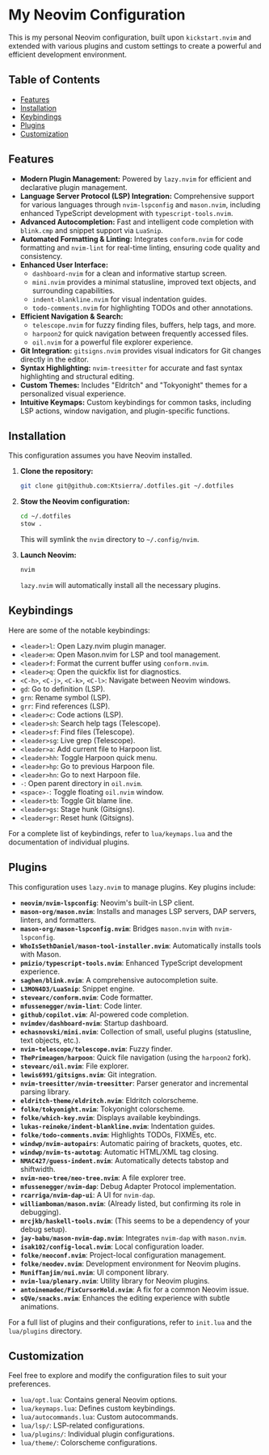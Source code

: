 # My Neovim Configuration

This is my personal Neovim configuration, built upon `kickstart.nvim` and extended with various plugins and custom settings to create a powerful and efficient development environment.

## Table of Contents

- [Features](#features)
- [Installation](#installation)
- [Keybindings](#keybindings)
- [Plugins](#plugins)
- [Customization](#customization)

## Features

- **Modern Plugin Management:** Powered by `lazy.nvim` for efficient and declarative plugin management.
- **Language Server Protocol (LSP) Integration:** Comprehensive support for various languages through `nvim-lspconfig` and `mason.nvim`, including enhanced TypeScript development with `typescript-tools.nvim`.
- **Advanced Autocompletion:** Fast and intelligent code completion with `blink.cmp` and snippet support via `LuaSnip`.
- **Automated Formatting & Linting:** Integrates `conform.nvim` for code formatting and `nvim-lint` for real-time linting, ensuring code quality and consistency.
- **Enhanced User Interface:**
  - `dashboard-nvim` for a clean and informative startup screen.
  - `mini.nvim` provides a minimal statusline, improved text objects, and surrounding capabilities.
  - `indent-blankline.nvim` for visual indentation guides.
  - `todo-comments.nvim` for highlighting TODOs and other annotations.
- **Efficient Navigation & Search:**
  - `telescope.nvim` for fuzzy finding files, buffers, help tags, and more.
  - `harpoon2` for quick navigation between frequently accessed files.
  - `oil.nvim` for a powerful file explorer experience.
- **Git Integration:** `gitsigns.nvim` provides visual indicators for Git changes directly in the editor.
- **Syntax Highlighting:** `nvim-treesitter` for accurate and fast syntax highlighting and structural editing.
- **Custom Themes:** Includes "Eldritch" and "Tokyonight" themes for a personalized visual experience.
- **Intuitive Keymaps:** Custom keybindings for common tasks, including LSP actions, window navigation, and plugin-specific functions.

## Installation

This configuration assumes you have Neovim installed.

1. **Clone the repository:**

    ```bash
    git clone git@github.com:Ktsierra/.dotfiles.git ~/.dotfiles
    ```

2. **Stow the Neovim configuration:**

    ```bash
    cd ~/.dotfiles
    stow .
    ```

    This will symlink the `nvim` directory to `~/.config/nvim`.
3. **Launch Neovim:**

    ```bash
    nvim
    ```

    `lazy.nvim` will automatically install all the necessary plugins.

## Keybindings

Here are some of the notable keybindings:

- `<leader>l`: Open Lazy.nvim plugin manager.
- `<leader>m`: Open Mason.nvim for LSP and tool management.
- `<leader>f`: Format the current buffer using `conform.nvim`.
- `<leader>q`: Open the quickfix list for diagnostics.
- `<C-h>`, `<C-j>`, `<C-k>`, `<C-l>`: Navigate between Neovim windows.
- `gd`: Go to definition (LSP).
- `grn`: Rename symbol (LSP).
- `grr`: Find references (LSP).
- `<leader>c`: Code actions (LSP).
- `<leader>sh`: Search help tags (Telescope).
- `<leader>sf`: Find files (Telescope).
- `<leader>sg`: Live grep (Telescope).
- `<leader>a`: Add current file to Harpoon list.
- `<leader>hh`: Toggle Harpoon quick menu.
- `<leader>hp`: Go to previous Harpoon file.
- `<leader>hn`: Go to next Harpoon file.
- `-`: Open parent directory in `oil.nvim`.
- `<space>-`: Toggle floating `oil.nvim` window.
- `<leader>tb`: Toggle Git blame line.
- `<leader>gs`: Stage hunk (Gitsigns).
- `<leader>gr`: Reset hunk (Gitsigns).

For a complete list of keybindings, refer to `lua/keymaps.lua` and the documentation of individual plugins.

## Plugins

This configuration uses `lazy.nvim` to manage plugins. Key plugins include:

- **`neovim/nvim-lspconfig`**: Neovim's built-in LSP client.
- **`mason-org/mason.nvim`**: Installs and manages LSP servers, DAP servers, linters, and formatters.
- **`mason-org/mason-lspconfig.nvim`**: Bridges `mason.nvim` with `nvim-lspconfig`.
- **`WhoIsSethDaniel/mason-tool-installer.nvim`**: Automatically installs tools with Mason.
- **`pmizio/typescript-tools.nvim`**: Enhanced TypeScript development experience.
- **`saghen/blink.nvim`**: A comprehensive autocompletion suite.
- **`L3MON4D3/LuaSnip`**: Snippet engine.
- **`stevearc/conform.nvim`**: Code formatter.
- **`mfussenegger/nvim-lint`**: Code linter.
- **`github/copilot.vim`**: AI-powered code completion.
- **`nvimdev/dashboard-nvim`**: Startup dashboard.
- **`echasnovski/mini.nvim`**: Collection of small, useful plugins (statusline, text objects, etc.).
- **`nvim-telescope/telescope.nvim`**: Fuzzy finder.
- **`ThePrimeagen/harpoon`**: Quick file navigation (using the `harpoon2` fork).
- **`stevearc/oil.nvim`**: File explorer.
- **`lewis6991/gitsigns.nvim`**: Git integration.
- **`nvim-treesitter/nvim-treesitter`**: Parser generator and incremental parsing library.
- **`eldritch-theme/eldritch.nvim`**: Eldritch colorscheme.
- **`folke/tokyonight.nvim`**: Tokyonight colorscheme.
- **`folke/which-key.nvim`**: Displays available keybindings.
- **`lukas-reineke/indent-blankline.nvim`**: Indentation guides.
- **`folke/todo-comments.nvim`**: Highlights TODOs, FIXMEs, etc.
- **`windwp/nvim-autopairs`**: Automatic pairing of brackets, quotes, etc.
- **`windwp/nvim-ts-autotag`**: Automatic HTML/XML tag closing.
- **`NMAC427/guess-indent.nvim`**: Automatically detects tabstop and shiftwidth.
- **`nvim-neo-tree/neo-tree.nvim`**: A file explorer tree.
- **`mfussenegger/nvim-dap`**: Debug Adapter Protocol implementation.
- **`rcarriga/nvim-dap-ui`**: A UI for `nvim-dap`.
- **`williamboman/mason.nvim`**: (Already listed, but confirming its role in debugging).
- **`mrcjkb/haskell-tools.nvim`**: (This seems to be a dependency of your debug setup).
- **`jay-babu/mason-nvim-dap.nvim`**: Integrates `nvim-dap` with `mason.nvim`.
- **`isak102/config-local.nvim`**: Local configuration loader.
- **`folke/neoconf.nvim`**: Project-local configuration management.
- **`folke/neodev.nvim`**: Development environment for Neovim plugins.
- **`MunifTanjim/nui.nvim`**: UI component library.
- **`nvim-lua/plenary.nvim`**: Utility library for Neovim plugins.
- **`antoinemadec/FixCursorHold.nvim`**: A fix for a common Neovim issue.
- **`sQVe/snacks.nvim`**: Enhances the editing experience with subtle animations.

For a full list of plugins and their configurations, refer to `init.lua` and the `lua/plugins` directory.

## Customization

Feel free to explore and modify the configuration files to suit your preferences.

- `lua/opt.lua`: Contains general Neovim options.
- `lua/keymaps.lua`: Defines custom keybindings.
- `lua/autocommands.lua`: Custom autocommands.
- `lua/lsp/`: LSP-related configurations.
- `lua/plugins/`: Individual plugin configurations.
- `lua/theme/`: Colorscheme configurations.
